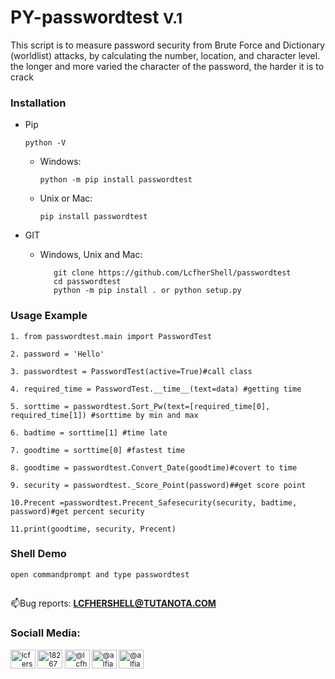 # PY-passwordtest <small class='version_passwordtest'>V.1</small>
<p>This script is to measure password security from Brute Force and Dictionary (worldlist) attacks, by calculating the number, location, and character level. the longer and more varied the character of the password, the harder it is to crack</p>

### Installation

- Pip

  ```python -V```

  - Windows:
  
    `python -m pip install passwordtest`
  
  - Unix or Mac:
  
    `pip install passwordtest`
  
- GIT

  - Windows, Unix and Mac:
  
    ````
       git clone https://github.com/LcfherShell/passwordtest
       cd passwordtest
       python -m pip install . or python setup.py
    ````
### Usage Example

    1. from passwordtest.main import PasswordTest
    
    2. password = 'Hello'
    
    3. passwordtest = PasswordTest(active=True)#call class
    
    4. required_time = PasswordTest.__time__(text=data) #getting time
    
    5. sorttime = passwordtest.Sort_Pw(text=[required_time[0], required_time[1]) #sorttime by min and max
    
    6. badtime = sorttime[1] #time late
    
    7. goodtime = sorttime[0] #fastest time
    
    8. goodtime = passwordtest.Convert_Date(goodtime)#covert to time
    
    9. security = passwordtest._Score_Point(password)##get score point
    
    10.Precent =passwordtest.Precent_Safesecurity(security, badtime, password)#get percent security
    
    11.print(goodtime, security, Precent)

### Shell Demo

``open commandprompt and type
  passwordtest
``
## 
📫Bug reports: **LCFHERSHELL@TUTANOTA.COM**
<h3 align="left">Sociall Media:</h3>
<p align="left">
  <small>
    <a href="https://twitter.com/lcfershell" target="blank"><img align="center" src="https://raw.githubusercontent.com/rahuldkjain/github-profile-readme-generator/master/src/images/icons/Social/twitter.svg" alt="lcfershell" height="30" width="40" /></a>
    <a href="https://stackoverflow.com/users/18267661" target="blank"><img align="center" src="https://raw.githubusercontent.com/rahuldkjain/github-profile-readme-generator/master/src/images/icons/Social/stack-overflow.svg" alt="18267661" height="30" width="40" /></a>
    <a href="https://instagram.com/@lcfhershell" target="blank"><img align="center" src="https://raw.githubusercontent.com/rahuldkjain/github-profile-readme-generator/master/src/images/icons/Social/instagram.svg" alt="@lcfhershell" height="30" width="40" /></a>
    <a href="https://medium.com/@alfiandecker2" target="blank"><img align="center" src="https://raw.githubusercontent.com/rahuldkjain/github-profile-readme-generator/master/src/images/icons/Social/medium.svg" alt="@alfiandecker2" height="30" width="40" /></a>
    <a href="https://www.hackerrank.com/@alfiandecker2" target="blank"><img align="center" src="https://raw.githubusercontent.com/rahuldkjain/github-profile-readme-generator/master/src/images/icons/Social/hackerrank.svg" alt="@alfiandecker2" height="30" width="40" /></a>
 </small>
</p>
